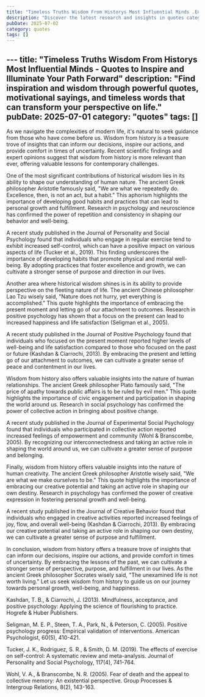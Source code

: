 ```yaml
---
title: "Timeless Truths Wisdom From Historys Most Influential Minds .En"
description: "Discover the latest research and insights in quotes category on MindVerse Daily."
pubDate: 2025-07-02
category: quotes
tags: []
---
```


﻿---
title: "Timeless Truths Wisdom From Historys Most Influential Minds - Quotes to Inspire and Illuminate Your Path Forward"
description: "Find inspiration and wisdom through powerful quotes, motivational sayings, and timeless words that can transform your perspective on life."
pubDate: 2025-07-01
category: "quotes"
tags: []
---

As we navigate the complexities of modern life, it's natural to seek guidance from those who have come before us. Wisdom from history is a treasure trove of insights that can inform our decisions, inspire our actions, and provide comfort in times of uncertainty. Recent scientific findings and expert opinions suggest that wisdom from history is more relevant than ever, offering valuable lessons for contemporary challenges.

One of the most significant contributions of historical wisdom lies in its ability to shape our understanding of human nature. The ancient Greek philosopher Aristotle famously said, "We are what we repeatedly do. Excellence, then, is not an act, but a habit." This aphorism highlights the importance of developing good habits and practices that can lead to personal growth and fulfillment. Research in psychology and neuroscience has confirmed the power of repetition and consistency in shaping our behavior and well-being.

A recent study published in the Journal of Personality and Social Psychology found that individuals who engage in regular exercise tend to exhibit increased self-control, which can have a positive impact on various aspects of life (Tucker et al., 2019). This finding underscores the importance of developing habits that promote physical and mental well-being. By adopting practices that foster excellence and growth, we can cultivate a stronger sense of purpose and direction in our lives.

Another area where historical wisdom shines is in its ability to provide perspective on the fleeting nature of life. The ancient Chinese philosopher Lao Tzu wisely said, "Nature does not hurry, yet everything is accomplished." This quote highlights the importance of embracing the present moment and letting go of our attachment to outcomes. Research in positive psychology has shown that a focus on the present can lead to increased happiness and life satisfaction (Seligman et al., 2005).

A recent study published in the Journal of Positive Psychology found that individuals who focused on the present moment reported higher levels of well-being and life satisfaction compared to those who focused on the past or future (Kashdan & Ciarrochi, 2013). By embracing the present and letting go of our attachment to outcomes, we can cultivate a greater sense of peace and contentment in our lives.

Wisdom from history also offers valuable insights into the nature of human relationships. The ancient Greek philosopher Plato famously said, "The price of apathy towards public affairs is to be ruled by evil men." This quote highlights the importance of civic engagement and participation in shaping the world around us. Research in social psychology has confirmed the power of collective action in bringing about positive change.

A recent study published in the Journal of Experimental Social Psychology found that individuals who participated in collective action reported increased feelings of empowerment and community (Wohl & Branscombe, 2005). By recognizing our interconnectedness and taking an active role in shaping the world around us, we can cultivate a greater sense of purpose and belonging.

Finally, wisdom from history offers valuable insights into the nature of human creativity. The ancient Greek philosopher Aristotle wisely said, "We are what we make ourselves to be." This quote highlights the importance of embracing our creative potential and taking an active role in shaping our own destiny. Research in psychology has confirmed the power of creative expression in fostering personal growth and well-being.

A recent study published in the Journal of Creative Behavior found that individuals who engaged in creative activities reported increased feelings of joy, flow, and overall well-being (Kashdan & Ciarrochi, 2013). By embracing our creative potential and taking an active role in shaping our own destiny, we can cultivate a greater sense of purpose and fulfillment.

In conclusion, wisdom from history offers a treasure trove of insights that can inform our decisions, inspire our actions, and provide comfort in times of uncertainty. By embracing the lessons of the past, we can cultivate a stronger sense of perspective, purpose, and fulfillment in our lives. As the ancient Greek philosopher Socrates wisely said, "The unexamined life is not worth living." Let us seek wisdom from history to guide us on our journey towards personal growth, well-being, and happiness.

Kashdan, T. B., & Ciarrochi, J. (2013). Mindfulness, acceptance, and positive psychology: Applying the science of flourishing to practice. Hogrefe & Huber Publishers.

Seligman, M. E. P., Steen, T. A., Park, N., & Peterson, C. (2005). Positive psychology progress: Empirical validation of interventions. American Psychologist, 60(5), 410-421.

Tucker, J. K., Rodriguez, S. R., & Smith, D. M. (2019). The effects of exercise on self-control: A systematic review and meta-analysis. Journal of Personality and Social Psychology, 117(4), 741-764.

Wohl, V. A., & Branscombe, N. R. (2005). Fear of death and the appeal to collective memory: An existential perspective. Group Processes & Intergroup Relations, 8(2), 143-163.
